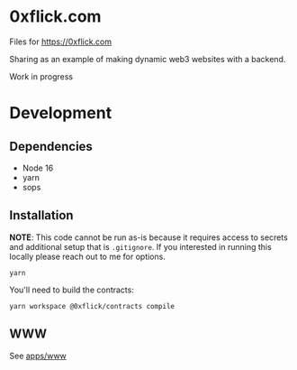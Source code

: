 # 0xflick.com

Files for https://0xflick.com

Sharing as an example of making dynamic web3 websites with a backend.

Work in progress

# Development

## Dependencies

- Node 16
- yarn
- sops

## Installation

**NOTE**: This code cannot be run as-is because it requires access to secrets and additional setup that is `.gitignore`. If you interested in running this locally please reach out to me for options.

```
yarn
```

You'll need to build the contracts:

```
yarn workspace @0xflick/contracts compile
```

## WWW

See [apps/www](./apps/www)

